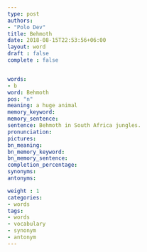 ```yaml
---
type: post
authors:
- "Polo Dev"
title: Behmoth
date: 2018-08-15T22:53:56+06:00
layout: word
draft : false
complete : false


words:
- b
word: Behmoth
pos: "n"
meaning: a huge animal
memory_keyword:
memory_sentence:
sentence: Behmoth in South Africa jungles.
pronunciation:
pictures:
bn_meaning: 
bn_memory_keyword: 
bn_memory_sentence:
completion_percentage:
synonyms:
antonyms:

weight : 1
categories:
- words
tags:
- words
- vocabulary
- synonym
- antonym
---
```

